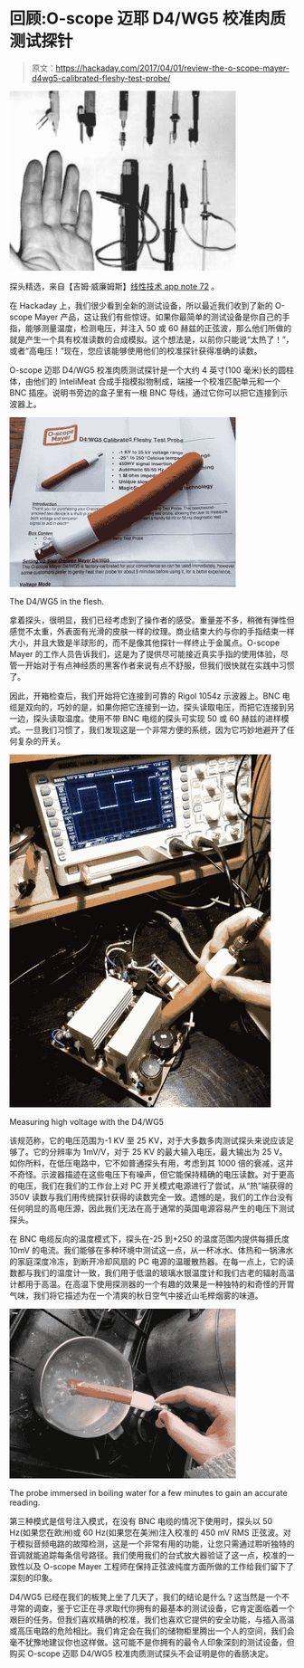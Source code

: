 # 回顾:O-scope 迈耶 D4/WG5 校准肉质测试探针

> 原文：<https://hackaday.com/2017/04/01/review-the-o-scope-mayer-d4wg5-calibrated-fleshy-test-probe/>

[![A selection of probes, from [Jim Williams'] Linear Technology app note 72.](img/5a3d5287030dedd505b6def3094b459b.png)](https://hackaday.com/wp-content/uploads/2017/03/lt-probe-configurations.jpg) 

探头精选，来自【吉姆·威廉姆斯】[线性技术 app note 72](http://cds.linear.com/docs/en/application-note/an72f.pdf) 。

在 Hackaday 上，我们很少看到全新的测试设备，所以最近我们收到了新的 O-scope Mayer 产品，这让我们有些惊讶。如果你最简单的测试设备是你自己的手指，能够测量温度，检测电压，并注入 50 或 60 赫兹的正弦波，那么他们所做的就是产生一个具有校准读数的合成模拟。这个想法是，以前你只能说“太热了！”，或者“高电压！”现在，您应该能够使用他们的校准探针获得准确的读数。

O-scope 迈耶 D4/WG5 校准肉质测试探针是一个大约 4 英寸(100 毫米)长的圆柱体，由他们的 InteliMeat 合成手指模拟物制成，端接一个校准匹配单元和一个 BNC 插座。说明书旁边的盒子里有一根 BNC 导线，通过它你可以把它连接到示波器上。

[![The D4/WG5 in the flesh.](img/ceb2a0bba2c29fd9bcdb4c9367185ff3.png)](https://hackaday.com/wp-content/uploads/2017/03/mk2-with-leaflet.jpg)

The D4/WG5 in the flesh.

拿着探头，很明显，我们已经考虑到了操作者的感受。重量差不多，稍微有弹性但感觉不太重，外表面有光滑的皮肤一样的纹理。商业结束大约与你的手指结束一样大小，并且大致是半球形的，而不是像其他探针一样终止于金属点。O-scope Mayer 的工作人员告诉我们，这是为了提供尽可能接近真实手指的使用体验，尽管一开始对于有点神经质的黑客作者来说有点不舒服，但我们很快就在实践中习惯了。

因此，开箱检查后，我们开始将它连接到可靠的 Rigol 1054z 示波器上。BNC 电缆是双向的，巧妙的是，如果你把它连接到一边，探头读取电压，而把它连接到另一边，探头读取温度。使用不带 BNC 电缆的探头可实现 50 或 60 赫兹的进样模式。一旦我们习惯了，我们发现这是一个非常方便的系统，因为它巧妙地避开了任何复杂的开关。

[![Measuring high voltage with the D4/WG5](img/67732bda78f5b249408696ab311a66e5.png)](https://hackaday.com/wp-content/uploads/2017/03/probe-in-use1.jpg)

Measuring high voltage with the D4/WG5

该规范称，它的电压范围为-1 KV 至 25 KV，对于大多数多肉测试探头来说应该足够了。它的分辨率为 1mV/V，对于 25 KV 的最大输入电压，最大输出为 25 V。如你所料，在低压电路中，它不如普通探头有用，考虑到其 1000 倍的衰减，这并不奇怪。示波器描迹在这些电压下有噪声，但它能保持精确的电压读数。对于更高的电压，我们在我们的工作台上对 PC 开关模式电源进行了尝试，从“热”端获得的 350V 读数与我们用传统探针获得的读数完全一致。遗憾的是，我们的工作台没有任何明显的高电压源，因此我们无法在高于通常的英国电源容易产生的电压下测试探头。

在 BNC 电缆反向的温度模式下，探头在-25 到+250 的温度范围内提供每摄氏度 10mV 的电流。我们能够在多种环境中测试这一点，从一杯冰水、体热和一锅沸水的家庭深度冷冻，到断开冷却风扇的 PC 电源的温暖散热器。在每一点上，它的读数都与我们的温度计一致，我们用于低温的玻璃水银温度计和我们古老的辐射高温计都用于高温。在高温下使用探测器的一个有趣的效果是一种独特的和奇怪的开胃气味，我们将它描述为在一个清爽的秋日空气中接近山毛榉烟雾的味道。

![The probe immersed in boiling water for a few minutes to gain an accurate reading.](img/511c3c8a101a6f12007503f585bc067c.png)

The probe immersed in boiling water for a few minutes to gain an accurate reading.

第三种模式是信号注入模式，在没有 BNC 电缆的情况下使用时，探头以 50 Hz(如果您在欧洲)或 60 Hz(如果您在美洲)注入校准的 450 mV RMS 正弦波。对于模拟音频电路的故障检测，这是一个非常有用的功能，让您只需通过聆听独特的音调就能追踪每条信号路径。我们使用我们的台式放大器验证了这一点，校准的一致性以及 O-scope Mayer 工程师在保持正弦波纯度方面所做的工作给我们留下了深刻的印象。

D4/WG5 已经在我们的板凳上坐了几天了，我们的结论是什么？这当然是一个不寻常的调查，鉴于它正在寻求取代你拥有的最基本的测试设备，它肯定面临着一个艰巨的任务。但我们喜欢精确的校准，我们也喜欢它提供的安全功能，与插入高温或高压电路的危险相比。我们肯定会在我们的储物柜里腾出一个人的空间，我们会毫不犹豫地建议你也这样做。这可能不是你拥有的最令人印象深刻的测试设备，但购买 O-scope 迈耶 D4/WG5 校准肉质测试探头不会证明是你的香肠决定。